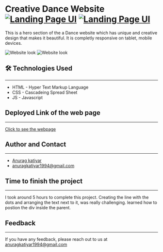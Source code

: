 # Creative Dance Website [![Landing Page UI](https://img.shields.io/badge/Template-Project-violet)](http://www.gnu.org/licenses/agpl-3.0) [![Landing Page UI](https://img.shields.io/badge/Technologies%20-HTML%2FCSS-brightgreen)](http://www.gnu.org/licenses/agpl-3.0)

This is a hero section of the a Dance website which has unique and creative design that makes it beautiful. It is completly responsive on tablet, mobile devices.

![Website look](./webpic-1.jpg)
![Website look](./webpic-2.jpg)


## 🛠 Technologies Used
---
  - HTML - Hyper Text Markup Language
  - CSS - Cascadeing Spread Sheet
  - JS - Javascript

## Deployed Link of the web page
---
[Click to see the webpage](https://regal-pie-835f2d.netlify.app/)

## Author and Contact
---
- [Anurag katiyar](https://github.com/anuragkatiyar1994)
- anuragkatiyar1994@gmail.com 
## Time to finish the project
---

I took around 5 hours to complete this project.
Creating the line with the dots and arranging the text next to it, was really challenging. learned how to postion the div inside the parent.

## Feedback
---

If you have any feedback, please reach out to us at anuragkatiyar1994@gmail.com